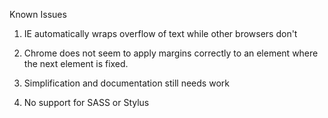 Known Issues

1. IE automatically wraps overflow of text while other browsers don't

2. Chrome does not seem to apply margins correctly to an element where the next element is fixed.

3. Simplification and documentation still needs work

4. No support for SASS or Stylus